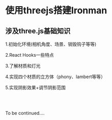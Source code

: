 # 使用threejs搭建Ironman

## 涉及three.js基础知识

1.初始化环境(相机角度、场景、销毁钩子等等)

2.React Hooks一些特点

3.了解材质和灯光

4.实现四个材质的立方体（phony、lambert等等）

5.实现阴影效果+调节阴影范围

</br></br>

To be continued....
